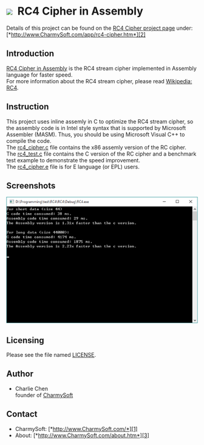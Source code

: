 <img src="http://raw.github.com/CharmySoft/rc4-cipher-in-assembly/master/icons/icon.png" width="48"/>&nbsp;&nbsp;**RC4 Cipher in Assembly**
========================
Details of this project can be found on the [RC4 Cipher project page][2] under:  
[*http://www.CharmySoft.com/app/rc4-cipher.htm*][2]

Introduction
------------------------
[RC4 Cipher in Assembly][2] is the RC4 stream cipher implemented in Assembly language for faster speed.  
For more information about the RC4 stream cipher, please read [Wikipedia: RC4](https://en.wikipedia.org/wiki/RC4).  


Instruction
------------------------
This project uses inline assemly in C to optimize the RC4 stream cipher, so the assembly code is in Intel style syntax that is supported by Microsoft Assembler (MASM). Thus, you should be using Microsoft Visual C++ to compile the code.  
The [rc4_cipher.c](rc4_cipher.c) file contains the x86 assemly version of the RC cipher.  
The [rc4_test.c](rc4_test.c) file contains the C version of the RC cipher and a benchmark test example to demonstrate the speed improvement.  
The [rc4_cipher.e](rc4_cipher.e) file is for E language (or EPL) users.  


Screenshots
------------------------
![Benchmark](/screenshots/benchmark.png?raw=true "Benchmark")


Licensing
------------------------
Please see the file named [LICENSE](LICENSE).


Author
------------------------
* Charlie Chen  
	founder of [CharmySoft][1]


Contact
------------------------
* CharmySoft: [*http://www.CharmySoft.com/*][1]  
* About: [*http://www.CharmySoft.com/about.htm*][3]  

[1]: http://www.CharmySoft.com/ "CharmySoft"
[2]: http://www.CharmySoft.com/app/rc4-cipher.htm "RC4 Cipher in Assembly"
[3]: http://www.CharmySoft.com/about.htm "About CharmySoft"